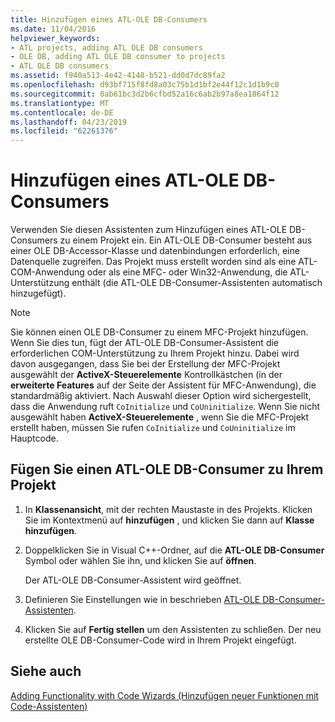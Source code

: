 ```yaml
---
title: Hinzufügen eines ATL-OLE DB-Consumers
ms.date: 11/04/2016
helpviewer_keywords:
- ATL projects, adding ATL OLE DB consumers
- OLE DB, adding ATL OLE DB consumer to projects
- ATL OLE DB consumers
ms.assetid: f940a513-4e42-4148-b521-dd0d7dc89fa2
ms.openlocfilehash: d93bf715f8fd8a03c75b1d1bf2e44f12c1d1b9c0
ms.sourcegitcommit: 0ab61bc3d2b6cfbd52a16c6ab2b97a8ea1864f12
ms.translationtype: MT
ms.contentlocale: de-DE
ms.lasthandoff: 04/23/2019
ms.locfileid: "62261376"
---
```

# <a name="adding-an-atl-ole-db-consumer"></a>Hinzufügen eines ATL-OLE DB-Consumers

Verwenden Sie diesen Assistenten zum Hinzufügen eines ATL-OLE DB-Consumers zu einem Projekt ein. Ein ATL-OLE DB-Consumer besteht aus einer OLE DB-Accessor-Klasse und datenbindungen erforderlich, eine Datenquelle zugreifen. Das Projekt muss erstellt worden sind als eine ATL-COM-Anwendung oder als eine MFC- oder Win32-Anwendung, die ATL-Unterstützung enthält (die ATL-OLE DB-Consumer-Assistenten automatisch hinzugefügt).

> [!NOTE]
> Sie können einen OLE DB-Consumer zu einem MFC-Projekt hinzufügen. Wenn Sie dies tun, fügt der ATL-OLE DB-Consumer-Assistent die erforderlichen COM-Unterstützung zu Ihrem Projekt hinzu. Dabei wird davon ausgegangen, dass Sie bei der Erstellung der MFC-Projekt ausgewählt der **ActiveX-Steuerelemente** Kontrollkästchen (in der **erweiterte Features** auf der Seite der Assistent für MFC-Anwendung), die standardmäßig aktiviert. Nach Auswahl dieser Option wird sichergestellt, dass die Anwendung ruft `CoInitialize` und `CoUninitialize`. Wenn Sie nicht ausgewählt haben **ActiveX-Steuerelemente** , wenn Sie die MFC-Projekt erstellt haben, müssen Sie rufen `CoInitialize` und `CoUninitialize` im Hauptcode.

## <a name="to-add-an-atl-ole-db-consumer-to-your-project"></a>Fügen Sie einen ATL-OLE DB-Consumer zu Ihrem Projekt

1. In **Klassenansicht**, mit der rechten Maustaste in des Projekts. Klicken Sie im Kontextmenü auf **hinzufügen** , und klicken Sie dann auf **Klasse hinzufügen**.

1. Doppelklicken Sie in Visual C++-Ordner, auf die **ATL-OLE DB-Consumer** Symbol oder wählen Sie ihn, und klicken Sie auf **öffnen**.

   Der ATL-OLE DB-Consumer-Assistent wird geöffnet.

1. Definieren Sie Einstellungen wie in beschrieben [ATL-OLE DB-Consumer-Assistenten](../../atl/reference/atl-ole-db-consumer-wizard.md).

1. Klicken Sie auf **Fertig stellen** um den Assistenten zu schließen. Der neu erstellte OLE DB-Consumer-Code wird in Ihrem Projekt eingefügt.

## <a name="see-also"></a>Siehe auch

[Adding Functionality with Code Wizards (Hinzufügen neuer Funktionen mit Code-Assistenten)](../../ide/adding-functionality-with-code-wizards-cpp.md)
